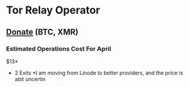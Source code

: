 # Tor Relay Operator

## [Donate](https://donate.privacyjam.com/) (BTC, XMR)

### Estimated Operations Cost For April
$13*
- 2 Exits
*I am moving from Linode to better providers, and the price is abit uncertin
